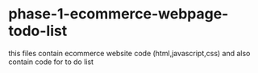 # phase-1-ecommerce-webpage-todo-list
this files contain ecommerce website code (html,javascript,css)
and also contain code for to do list 
